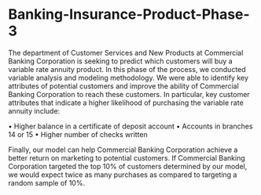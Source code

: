 # Banking-Insurance-Product-Phase-3

The department of Customer Services and New Products at Commercial Banking Corporation is seeking to predict which customers will 
buy a variable rate annuity product. In this phase of the process, we conducted variable analysis and modeling methodology. 
We were able to identify key attributes of potential customers and improve the ability of Commercial Banking Corporation 
to reach these customers. In particular, key customer attributes that indicate a higher likelihood of purchasing the 
variable rate annuity include:

• Higher balance in a certificate of deposit account
• Accounts in branches 14 or 15
• Higher number of checks written

Finally, our model can help Commercial Banking Corporation achieve a better return on marketing to potential customers. 
If Commercial Banking Corporation targeted the top 10% of customers determined by our model, we would expect twice as many purchases 
as compared to targeting a random sample of 10%.

